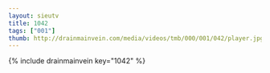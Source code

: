```yaml
--- 
layout: sieutv
title: 1042
tags: ["001"]
thumb: http://drainmainvein.com/media/videos/tmb/000/001/042/player.jpg
---
```

{% include drainmainvein key="1042" %} 
